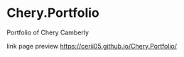 # Chery.Portfolio
Portfolio of Chery Camberly

link page preview 
https://cerii05.github.io/Chery.Portfolio/ 
